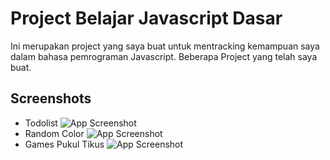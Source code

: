 
# Project Belajar Javascript Dasar

Ini merupakan project yang saya buat untuk mentracking kemampuan saya dalam bahasa pemrograman Javascript. Beberapa Project yang telah saya buat.


## Screenshots
- Todolist
![App Screenshot](https://i.imgur.com/ybhvAJL.png)
- Random Color
![App Screenshot](https://i.imgur.com/RCP08OP.png)
- Games Pukul Tikus
![App Screenshot](https://i.imgur.com/jLRP5pV.png)
